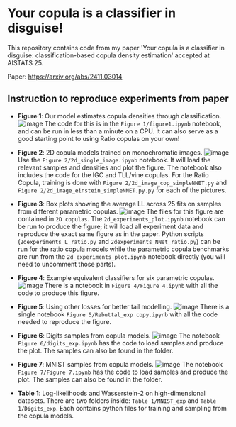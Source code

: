 # Your copula is a classifier in disguise!
This repository contains code from my paper 'Your copula is a classifier in disguise: classification-based copula density estimation' accepted at AISTATS 25.

Paper: https://arxiv.org/abs/2411.03014



## Instruction to reproduce experiments from paper
- **Figure 1**: Our model estimates copula densities through classification.
![image](https://github.com/user-attachments/assets/a68ba426-05be-434e-bba0-529593a359c8)
The code for this is in the `Figure 1/figure1.ipynb` notebook, and can be run in less than a minute on a CPU. It can also serve as a good starting point to using Ratio copulas on your own!


- **Figure 2**: 2D copula models trained on monochromatic images.
![image](https://github.com/user-attachments/assets/8742d11f-f3a3-4a13-a065-e435807e7ac7)
Use the `Figure 2/2d_single_image.ipynb` notebook. It will load the relevant samples and densities and plot the figure. The notebook also includes the code for the IGC and TLL/vine copulas. For the Ratio Copula, training is done with `Figure 2/2d_image_cop_simpleNNET.py` and `Figure 2/2d_image_einstein_simpleNNET.py.py` for each of the pictures.


- **Figure 3**: Box plots showing the average LL across 25 fits on samples from different parametric copulas.
![image](https://github.com/user-attachments/assets/cb0d2d09-82ad-43d2-8c6f-e16f26d8f30a)
The files for this figure are contained in `2D copulas`. The `2d_experiments_plot.ipynb` notebook can be run to produce the figure; it will load all experiment data and reproduce the exact same figure as in the paper.
Python scripts (`2dexperiments_L_ratio.py` and `2dexperiments_NNet_ratio.py`) can be run for the ratio copula models while the parametric copula benchmarks are run from the `2d_experiments_plot.ipynb` notebook directly (you will need to uncomment those parts).

 - **Figure 4**: Example equivalent classifiers for six parametric copulas.
![image](https://github.com/user-attachments/assets/b763c5ce-cf02-4fcf-9277-255d43394c33)
There is a notebook in `Figure 4/Figure 4.ipynb` with all the code to produce this figure.


 - **Figure 5**: Using other losses for better tail modelling.
![image](https://github.com/user-attachments/assets/8ce71fcb-2fd2-481e-a544-2d61dc46ef35)
There is a single notebook `Figure 5/Rebuttal_exp copy.ipynb` with all the code needed to reproduce the figure.


 - **Figure 6**: Digits samples from copula models.
![image](https://github.com/user-attachments/assets/330e6ab5-c5f1-4d39-86ec-8d9b8ac2d3f1)
The notebook `Figure 6/digits_exp.ipynb` has the code to load samples and produce the plot. The samples can also be found in the folder.

 - **Figure 7**: MNIST samples from copula models.
![image](https://github.com/user-attachments/assets/2cbee490-bfbf-4274-b9f2-a0c213a5c903)
The notebook `Figure 7/Figure 7.ipynb` has the code to load samples and produce the plot. The samples can also be found in the folder.

 - **Table 1**: Log-likelihoods and Wasserstein-2 on high-dimensional datasets.
There are two folders inside: `Table 1/MNIST_exp` and `Table 1/Digits_exp`. Each contains python files for training and sampling from the copula models.


